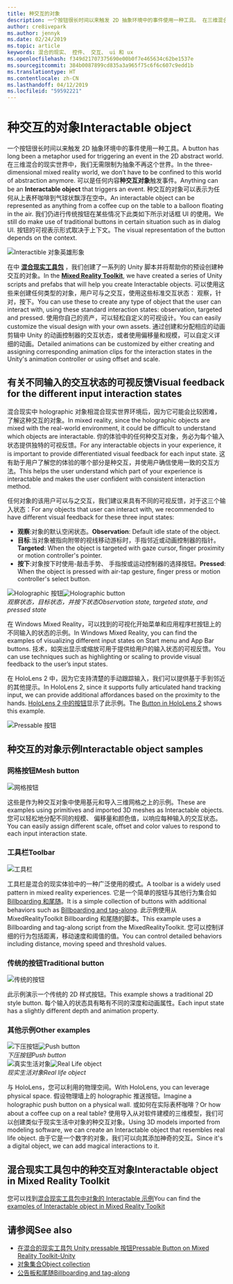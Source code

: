 ```yaml
---
title: 种交互的对象
description: 一个按钮很长时间以来触发 2D 抽象环境中的事件使用一种工具。 在三维混合的现实世界中，我们无需限制为抽象不再这个世界。
author: cre8ivepark
ms.author: jennyk
ms.date: 02/24/2019
ms.topic: article
keywords: 混合的现实、 控件、 交互、 ui 和 ux
ms.openlocfilehash: f349d21707375690e00b0f7e465634c62be1537e
ms.sourcegitcommit: 384b0087899cd835a3a965f75c6f6c607c9edd1b
ms.translationtype: HT
ms.contentlocale: zh-CN
ms.lasthandoff: 04/12/2019
ms.locfileid: "59592221"
---
```

# <a name="interactable-object"></a><span data-ttu-id="f4714-105">种交互的对象</span><span class="sxs-lookup"><span data-stu-id="f4714-105">Interactable object</span></span>

<span data-ttu-id="f4714-106">一个按钮很长时间以来触发 2D 抽象环境中的事件使用一种工具。</span><span class="sxs-lookup"><span data-stu-id="f4714-106">A button has long been a metaphor used for triggering an event in the 2D abstract world.</span></span> <span data-ttu-id="f4714-107">在三维混合的现实世界中，我们无需限制为抽象不再这个世界。</span><span class="sxs-lookup"><span data-stu-id="f4714-107">In the three-dimensional mixed reality world, we don’t have to be confined to this world of abstraction anymore.</span></span> <span data-ttu-id="f4714-108">可以是任何内容**种交互对象**触发事件。</span><span class="sxs-lookup"><span data-stu-id="f4714-108">Anything can be an **Interactable object** that triggers an event.</span></span> <span data-ttu-id="f4714-109">种交互的对象可以表示为任何从上表杯咖啡到气球状飘浮在空中。</span><span class="sxs-lookup"><span data-stu-id="f4714-109">An interactable object can be represented as anything from a coffee cup on the table to a balloon floating in the air.</span></span> <span data-ttu-id="f4714-110">我们仍进行传统按钮在某些情况下此类如下所示对话框 UI 的使用。</span><span class="sxs-lookup"><span data-stu-id="f4714-110">We still do make use of traditional buttons in certain situation such as in dialog UI.</span></span> <span data-ttu-id="f4714-111">按钮的可视表示形式取决于上下文。</span><span class="sxs-lookup"><span data-stu-id="f4714-111">The visual representation of the button depends on the context.</span></span>

![Interactible 对象英雄形象](images/640px-interactibleobject-hero-640px.jpg)


<span data-ttu-id="f4714-113">在中 **[混合现实工具包](https://github.com/Microsoft/MixedRealityToolkit-Unity)** ，我们创建了一系列的 Unity 脚本并将帮助你的预设创建种交互的对象。</span><span class="sxs-lookup"><span data-stu-id="f4714-113">In the **[Mixed Reality Toolkit](https://github.com/Microsoft/MixedRealityToolkit-Unity)**, we have created a series of Unity scripts and prefabs that will help you create Interactable objects.</span></span> <span data-ttu-id="f4714-114">可以使用这些来创建任何类型的对象，用户可与之交互，使用这些标准交互状态： 观察，针对，按下。</span><span class="sxs-lookup"><span data-stu-id="f4714-114">You can use these to create any type of object that the user can interact with, using these standard interaction states: observation, targeted and pressed.</span></span> <span data-ttu-id="f4714-115">使用你自己的资产，可以轻松自定义的可视设计。</span><span class="sxs-lookup"><span data-stu-id="f4714-115">You can easily customize the visual design with your own assets.</span></span> <span data-ttu-id="f4714-116">通过创建和分配相应的动画剪辑中 Unity 的动画控制器的交互状态，或者使用偏移量和规模，可以自定义详细的动画。</span><span class="sxs-lookup"><span data-stu-id="f4714-116">Detailed animations can be customized by either creating and assigning corresponding animation clips for the interaction states in the Unity's animation controller or using offset and scale.</span></span> 


## <a name="visual-feedback-for-the-different-input-interaction-states"></a><span data-ttu-id="f4714-117">有关不同输入的交互状态的可视反馈</span><span class="sxs-lookup"><span data-stu-id="f4714-117">Visual feedback for the different input interaction states</span></span>

<span data-ttu-id="f4714-118">混合现实中 holographic 对象相混合现实世界环境后，因为它可能会比较困难，了解这种交互的对象。</span><span class="sxs-lookup"><span data-stu-id="f4714-118">In mixed reality, since the holographic objects are mixed with the real-world environment, it could be difficult to understand which objects are interactable.</span></span> <span data-ttu-id="f4714-119">你的体验中的任何种交互对象，务必为每个输入状态提供独特的可视反馈。</span><span class="sxs-lookup"><span data-stu-id="f4714-119">For any interactable objects in your experience, it is important to provide differentiated visual feedback for each input state.</span></span> <span data-ttu-id="f4714-120">这有助于用户了解您的体验的哪个部分是种交互，并使用户确信使用一致的交互方法。</span><span class="sxs-lookup"><span data-stu-id="f4714-120">This helps the user understand which part of your experience is interactable and makes the user confident with consistent interaction method.</span></span>

<span data-ttu-id="f4714-121">任何对象的该用户可以与之交互，我们建议来具有不同的可视反馈，对于这三个输入状态：</span><span class="sxs-lookup"><span data-stu-id="f4714-121">For any objects that user can interact with, we recommended to have different visual feedback for these three input states:</span></span>
* <span data-ttu-id="f4714-122">**观察**:对象的默认空闲状态。</span><span class="sxs-lookup"><span data-stu-id="f4714-122">**Observation**: Default idle state of the object.</span></span>
* <span data-ttu-id="f4714-123">**目标**:当对象被指向附带的视线移动游标时，手指邻近或动画控制器的指针。</span><span class="sxs-lookup"><span data-stu-id="f4714-123">**Targeted**: When the object is targeted with gaze cursor, finger proximity or motion controller's pointer.</span></span>
* <span data-ttu-id="f4714-124">**按下**:对象按下时使用-敲击手势、 手指按或运动控制器的选择按钮。</span><span class="sxs-lookup"><span data-stu-id="f4714-124">**Pressed**: When the object is pressed with air-tap gesture, finger press or motion controller's select button.</span></span>

<span data-ttu-id="f4714-125">![Holographic 按钮](images/640px-interactibleobject-holographicbutton-650px.jpg)</span><span class="sxs-lookup"><span data-stu-id="f4714-125">![Holographic button](images/640px-interactibleobject-holographicbutton-650px.jpg)</span></span><br>
<span data-ttu-id="f4714-126">*观察状态，目标状态，并按下状态*</span><span class="sxs-lookup"><span data-stu-id="f4714-126">*Observation state, targeted state, and pressed state*</span></span>

<span data-ttu-id="f4714-127">在 Windows Mixed Reality，可以找到的可视化开始菜单和应用程序栏按钮上的不同输入的状态的示例。</span><span class="sxs-lookup"><span data-stu-id="f4714-127">In Windows Mixed Reality, you can find the examples of visualizing different input states on Start menu and App Bar buttons.</span></span> <span data-ttu-id="f4714-128">技术，如突出显示或缩放可用于提供给用户的输入状态的可视反馈。</span><span class="sxs-lookup"><span data-stu-id="f4714-128">You can use techniques such as highlighting or scaling to provide visual feedback to the user’s input states.</span></span>

<span data-ttu-id="f4714-129">在 HoloLens 2 中，因为它支持清楚的手动跟踪输入，我们可以提供基于手到邻近的其他提示。</span><span class="sxs-lookup"><span data-stu-id="f4714-129">In HoloLens 2, since it supports fully articulated hand tracking input, we can provide additional affordances based on the proximity to the hands.</span></span> <span data-ttu-id="f4714-130">[HoloLens 2 中的按钮](https://microsoft.github.io/MixedRealityToolkit-Unity/Documentation/README_Button.html)显示了此示例。</span><span class="sxs-lookup"><span data-stu-id="f4714-130">The [Button in HoloLens 2](https://microsoft.github.io/MixedRealityToolkit-Unity/Documentation/README_Button.html) shows this example.</span></span>

![Pressable 按钮](images/640px-interactibleobject-pressablebutton-650px.jpg)<br>




## <a name="interactable-object-samples"></a><span data-ttu-id="f4714-132">种交互的对象示例</span><span class="sxs-lookup"><span data-stu-id="f4714-132">Interactable object samples</span></span>

### <a name="mesh-button"></a><span data-ttu-id="f4714-133">网格按钮</span><span class="sxs-lookup"><span data-stu-id="f4714-133">Mesh button</span></span>

![网格按钮](images/640px-interactibleobject-meshbutton.jpg)

<span data-ttu-id="f4714-135">这些是作为种交互对象中使用基元和导入三维网格之上的示例。</span><span class="sxs-lookup"><span data-stu-id="f4714-135">These are examples using primitives and imported 3D meshes as Interactable objects.</span></span> <span data-ttu-id="f4714-136">您可以轻松地分配不同的规模、 偏移量和颜色值，以响应每种输入的交互状态。</span><span class="sxs-lookup"><span data-stu-id="f4714-136">You can easily assign different scale, offset and color values to respond to each input interaction state.</span></span>

### <a name="toolbar"></a><span data-ttu-id="f4714-137">工具栏</span><span class="sxs-lookup"><span data-stu-id="f4714-137">Toolbar</span></span>

![工具栏](images/640px-interactibleobject-toolbar.jpg)

<span data-ttu-id="f4714-139">工具栏是混合的现实体验中的一种广泛使用的模式。</span><span class="sxs-lookup"><span data-stu-id="f4714-139">A toolbar is a widely used pattern in mixed reality experiences.</span></span> <span data-ttu-id="f4714-140">它是一个简单的按钮与其他行为集合如[Billboarding 和尾随](billboarding-and-tag-along.md)。</span><span class="sxs-lookup"><span data-stu-id="f4714-140">It is a simple collection of buttons with additional behaviors such as [Billboarding and tag-along](billboarding-and-tag-along.md).</span></span> <span data-ttu-id="f4714-141">此示例使用从 MixedRealityToolkit Billboarding 和尾随的脚本。</span><span class="sxs-lookup"><span data-stu-id="f4714-141">This example uses a Billboarding and tag-along script from the MixedRealityToolkit.</span></span> <span data-ttu-id="f4714-142">您可以控制详细的行为包括距离，移动速度和阈值的值。</span><span class="sxs-lookup"><span data-stu-id="f4714-142">You can control detailed behaviors including distance, moving speed and threshold values.</span></span>

### <a name="traditional-button"></a><span data-ttu-id="f4714-143">传统的按钮</span><span class="sxs-lookup"><span data-stu-id="f4714-143">Traditional button</span></span>

![传统的按钮](images/640px-interactibleobject-traditionalbutton.jpg)

<span data-ttu-id="f4714-145">此示例演示一个传统的 2D 样式按钮。</span><span class="sxs-lookup"><span data-stu-id="f4714-145">This example shows a traditional 2D style button.</span></span> <span data-ttu-id="f4714-146">每个输入的状态具有略有不同的深度和动画属性。</span><span class="sxs-lookup"><span data-stu-id="f4714-146">Each input state has a slightly different depth and animation property.</span></span>

### <a name="other-examples"></a><span data-ttu-id="f4714-147">其他示例</span><span class="sxs-lookup"><span data-stu-id="f4714-147">Other examples</span></span>

<span data-ttu-id="f4714-148">![下压按钮](images/640px-interactibleobject-pushbutton.jpg)</span><span class="sxs-lookup"><span data-stu-id="f4714-148">![Push button](images/640px-interactibleobject-pushbutton.jpg)</span></span><br>
<span data-ttu-id="f4714-149">*下压按钮*</span><span class="sxs-lookup"><span data-stu-id="f4714-149">*Push button*</span></span>
<br>
<span data-ttu-id="f4714-150">![真实生活对象](images/640px-interactibleobject-reallifeobject.jpg)</span><span class="sxs-lookup"><span data-stu-id="f4714-150">![Real Life object](images/640px-interactibleobject-reallifeobject.jpg)</span></span><br>
<span data-ttu-id="f4714-151">*现实生活对象*</span><span class="sxs-lookup"><span data-stu-id="f4714-151">*Real life object*</span></span>

<span data-ttu-id="f4714-152">与 HoloLens，您可以利用的物理空间。</span><span class="sxs-lookup"><span data-stu-id="f4714-152">With HoloLens, you can leverage physical space.</span></span> <span data-ttu-id="f4714-153">假设物理墙上的 holographic 推送按钮。</span><span class="sxs-lookup"><span data-stu-id="f4714-153">Imagine a holographic push button on a physical wall.</span></span> <span data-ttu-id="f4714-154">或如何在实际表杯咖啡？</span><span class="sxs-lookup"><span data-stu-id="f4714-154">Or how about a coffee cup on a real table?</span></span> <span data-ttu-id="f4714-155">使用导入从对软件建模的三维模型，我们可以创建类似于现实生活中对象的种交互对象。</span><span class="sxs-lookup"><span data-stu-id="f4714-155">Using 3D models imported from modeling software, we can create an Interactable object that resembles real life object.</span></span> <span data-ttu-id="f4714-156">由于它是一个数字的对象，我们可以向其添加神奇的交互。</span><span class="sxs-lookup"><span data-stu-id="f4714-156">Since it's a digital object, we can add magical interactions to it.</span></span>

## <a name="interactable-object-in-mixed-reality-toolkit"></a><span data-ttu-id="f4714-157">混合现实工具包中的种交互对象</span><span class="sxs-lookup"><span data-stu-id="f4714-157">Interactable object in Mixed Reality Toolkit</span></span>
<span data-ttu-id="f4714-158">您可以找到[混合现实工具包中对象的 Interactable 示例](https://microsoft.github.io/MixedRealityToolkit-Unity/Documentation/README_Interactable.html)</span><span class="sxs-lookup"><span data-stu-id="f4714-158">You can find the [examples of Interactable object in Mixed Reality Toolkit](https://microsoft.github.io/MixedRealityToolkit-Unity/Documentation/README_Interactable.html)</span></span>


## <a name="see-also"></a><span data-ttu-id="f4714-159">请参阅</span><span class="sxs-lookup"><span data-stu-id="f4714-159">See also</span></span>
* [<span data-ttu-id="f4714-160">在混合的现实工具包 Unity pressable 按钮</span><span class="sxs-lookup"><span data-stu-id="f4714-160">Pressable Button on Mixed Reality Toolkit-Unity</span></span>](https://microsoft.github.io/MixedRealityToolkit-Unity/Documentation/README_Button.html)
* [<span data-ttu-id="f4714-161">对象集合</span><span class="sxs-lookup"><span data-stu-id="f4714-161">Object collection</span></span>](object-collection.md)
* [<span data-ttu-id="f4714-162">公告板和尾随</span><span class="sxs-lookup"><span data-stu-id="f4714-162">Billboarding and tag-along</span></span>](billboarding-and-tag-along.md)
